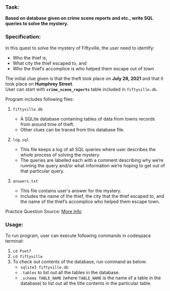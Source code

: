 ### Task: ###
**Based on database given on crime scene reports and etc., write SQL queries to solve the mystery.**

### Specification: ###
In this quest to solve the mystery of Fiftyville, the user need to identify:
- Who the thief is,
- What city the thief escaped to, and
- Who the thief’s accomplice is who helped them escape out of town

The initial clue given is that the theft took place on **July 28, 2021** and that it took place on **Humphrey Street**. <br>
User can start with **`crime_scene_reports`** table included in `fiftyville.db`.

Program includes following files:
1. `fiftyville.db`
    - A SQLite database containing tables of data from towns records from around time of theft.
    - Other clues can be traced from this database file.

2. `log.sql`
    - This file keeps a log of all SQL queries where user describes the whole process of solving the mystery.
    - The queries are labelled each with a comment describing why we’re running the query and/or what information we’re hoping to get out of that particular query.

3. `answers.txt`
    - This file contains user's answer for the mystery. 
    - Includes the name of the thief, the city that the thief escaped to, and the name of the thief’s accomplice who helped them escape town.

Practice Question Source: [More Info](https://cs50.harvard.edu/x/2022/psets/7/fiftyville/)

### Usage: ###
To run program, user can execute following commands in codespace terminal:
1. `cd Pset7`
2. `cd fiftyville`
3. To check out contents of the database, run command as below:
    - `sqlite3 fiftyville.db`
    - `.tables` to list out all the tables in the database.
    - `.schema TABLE_NAME` (where `TABLE_NAME` is the name of a table in the database) to list out all the title contents in the particular table.
